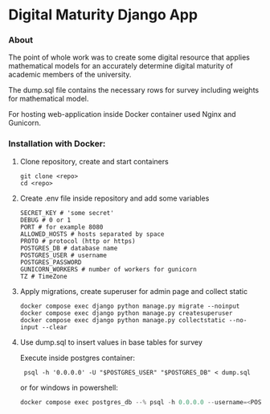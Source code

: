 # Digital Maturity Django App

### About

The point of whole work was to create some digital resource that applies mathematical models for an accurately
determine digital maturity of academic members of the university.

The dump.sql file contains the necessary rows for survey including weights for mathematical model.

For hosting web-application inside Docker container used Nginx and Gunicorn.

### Installation with Docker:

1. Clone repository, create and start containers
    ```shell
    git clone <repo>
    cd <repo>
    ```

2. Create .env file inside repository and add some variables
    ```shell
    SECRET_KEY # 'some secret'
    DEBUG # 0 or 1
    PORT # for example 8080
    ALLOWED_HOSTS # hosts separated by space
    PROTO # protocol (http or https)
    POSTGRES_DB # database name
    POSTGRES_USER # username
    POSTGRES_PASSWORD 
    GUNICORN_WORKERS # number of workers for gunicorn
    TZ # TimeZone
   ```

3. Apply migrations, create superuser for admin page and collect static
    ```shell
    docker compose exec django python manage.py migrate --noinput
    docker compose exec django python manage.py createsuperuser
    docker compose exec django python manage.py collectstatic --no-input --clear
    ```

4. Use dump.sql to insert values in base tables for survey

   Execute inside postgres container:
   ```shell
    psql -h '0.0.0.0' -U "$POSTGRES_USER" "$POSTGRES_DB" < dump.sql
   ```
    or for windows in powershell:
    ```powershell
    docker compose exec postgres_db --% psql -h 0.0.0.0 --username=<POSTGRES_USER> <POSTGRES_DB> < dump.sql
    ```
